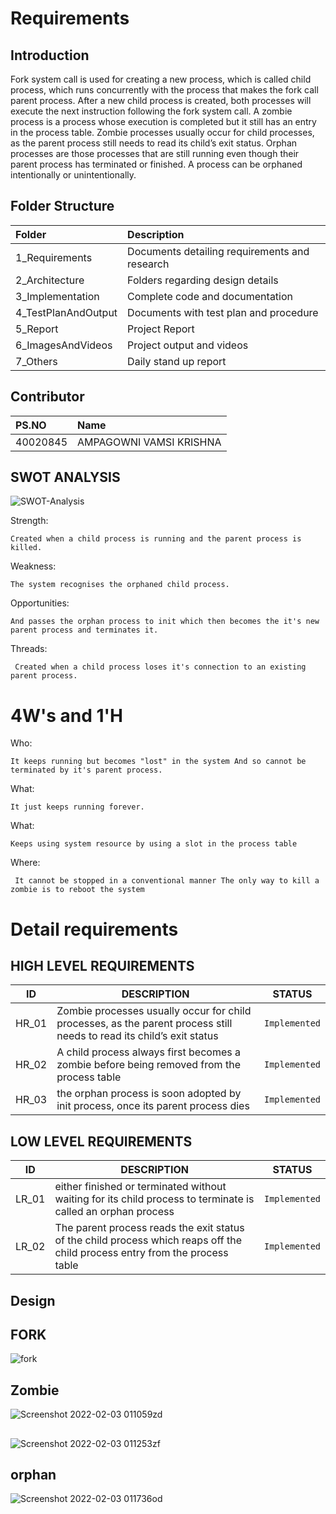 
# Requirements
## Introduction
 Fork system call is used for creating a new process, which is called child process, which runs concurrently with the process that makes the fork call parent process. After a new child process is created, both processes will execute the next instruction following the fork system call. A zombie process is a process whose execution is completed but it still has an entry in the process table. Zombie processes usually occur for child processes, as the parent process still needs to read its child’s exit status. Orphan processes are those processes that are still running even though their parent process has terminated or finished. A process can be orphaned intentionally or unintentionally.
 
 ## Folder Structure

| Folder              | Description                                   |
| :------------------ | :-------------------------------------------- |
| 1_Requirements      | Documents detailing requirements and research |
| 2_Architecture      | Folders regarding design details              |
| 3_Implementation    | Complete code and documentation               |
| 4_TestPlanAndOutput | Documents with test plan and procedure        |
| 5_Report            | Project Report                                |
| 6_ImagesAndVideos   | Project output and videos                     |
| 7_Others            | Daily stand up report                         |

 ## Contributor

| PS.NO               | Name                                   |
| :------------------ | :-------------------------------------------- |
| 40020845            | AMPAGOWNI VAMSI KRISHNA |

## SWOT ANALYSIS
![SWOT-Analysis](https://user-images.githubusercontent.com/94233420/152287322-2c01d17b-62f4-42d7-8dd9-3599356a15f5.jpg)

Strength:

    Created when a child process is running and the parent process is killed. 

Weakness:

    The system recognises the orphaned child process.

Opportunities:

    And passes the orphan process to init which then becomes the it's new parent process and terminates it.

Threads:

     Created when a child process loses it's connection to an existing parent process.
    

# 4W&#39;s and 1&#39;H
Who:

    It keeps running but becomes "lost" in the system And so cannot be terminated by it's parent process.

What:

    It just keeps running forever.

What:

    Keeps using system resource by using a slot in the process table

Where:

     It cannot be stopped in a conventional manner The only way to kill a zombie is to reboot the system

# Detail requirements
## HIGH LEVEL REQUIREMENTS

|ID   |        DESCRIPTION    |       STATUS|
|----------------|-------------------------------|-----------------------------|
|HR_01       | Zombie processes usually occur for child processes, as the parent process still needs to read its child’s exit status|`Implemented`|
|HR_02       | A child process always first becomes a zombie before being removed from the process table|`Implemented`|
|HR_03      |  the orphan process is soon adopted by init process, once its parent process dies |`Implemented`|



## LOW LEVEL REQUIREMENTS

|ID   |        DESCRIPTION    |       STATUS|
|----------------|-------------------------------|-----------------------------|
|LR_01       | either finished or terminated without waiting for its child process to terminate is called an orphan process |`Implemented`|
|LR_02       | The parent process reads the exit status of the child process which reaps off the child process entry from the process table|`Implemented`|

## Design


## FORK
![fork](https://user-images.githubusercontent.com/94233420/152290985-54ddb61b-ddab-4aa7-a7db-8fb86305dd6c.png)

## Zombie
![Screenshot 2022-02-03 011059zd](https://user-images.githubusercontent.com/94233420/152225409-7817e307-0fa3-4dd6-8217-e67e0f5deb27.png)

## 

![Screenshot 2022-02-03 011253zf](https://user-images.githubusercontent.com/94233420/152225424-7f76d526-60a3-4562-81bf-a644e49c28e6.png)

## orphan 
![Screenshot 2022-02-03 011736od](https://user-images.githubusercontent.com/94233420/152226142-18fe8216-96f3-493c-9e66-422e46c09e3e.png)

